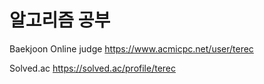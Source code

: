 # 알고리즘 공부

Baekjoon Online judge
https://www.acmicpc.net/user/terec


Solved.ac
https://solved.ac/profile/terec
